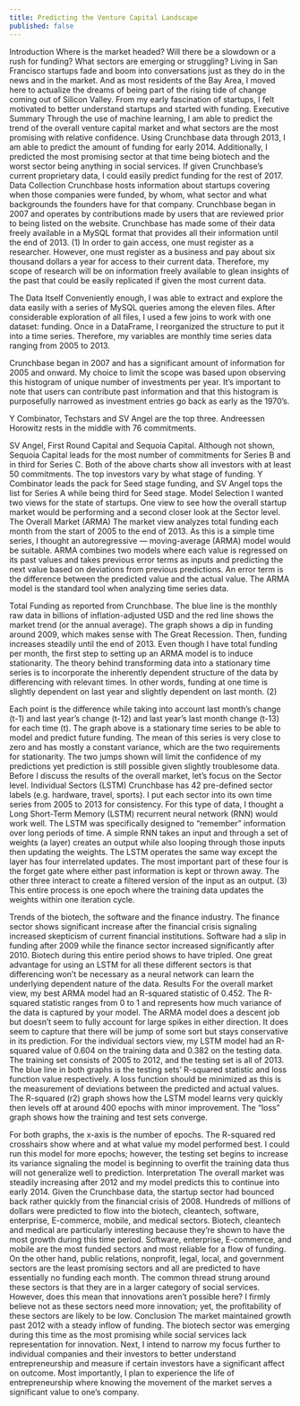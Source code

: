```yaml
---
title: Predicting the Venture Capital Landscape
published: false
---
```


Introduction
Where is the market headed? Will there be a slowdown or a rush for funding? What sectors are emerging or struggling?
Living in San Francisco startups fade and boom into conversations just as they do in the news and in the market. And as most residents of the Bay Area, I moved here to actualize the dreams of being part of the rising tide of change coming out of Silicon Valley. From my early fascination of startups, I felt motivated to better understand startups and started with funding.
Executive Summary
Through the use of machine learning, I am able to predict the trend of the overall venture capital market and what sectors are the most promising with relative confidence. Using Crunchbase data through 2013, I am able to predict the amount of funding for early 2014. Additionally, I predicted the most promising sector at that time being biotech and the worst sector being anything in social services. If given Crunchbase’s current proprietary data, I could easily predict funding for the rest of 2017.
Data Collection
Crunchbase hosts information about startups covering when those companies were funded, by whom, what sector and what backgrounds the founders have for that company. Crunchbase began in 2007 and operates by contributions made by users that are reviewed prior to being listed on the website. Crunchbase has made some of their data freely available in a MySQL format that provides all their information until the end of 2013. (1) In order to gain access, one must register as a researcher. However, one must register as a business and pay about six thousand dollars a year for access to their current data. Therefore, my scope of research will be on information freely available to glean insights of the past that could be easily replicated if given the most current data.

The Data Itself
Conveniently enough, I was able to extract and explore the data easily with a series of MySQL queries among the eleven files. After considerable exploration of all files, I used a few joins to work with one dataset: funding. Once in a DataFrame, I reorganized the structure to put it into a time series. Therefore, my variables are monthly time series data ranging from 2005 to 2013.

Crunchbase began in 2007 and has a significant amount of information for 2005 and onward.
My choice to limit the scope was based upon observing this histogram of unique number of investments per year. It’s important to note that users can contribute past information and that this histogram is purposefully narrowed as investment entries go back as early as the 1970’s.

Y Combinator, Techstars and SV Angel are the top three. Andreessen Horowitz rests in the middle with 76 commitments.

SV Angel, First Round Capital and Sequoia Capital. Although not shown, Sequoia Capital leads for the most number of commitments for Series B and in third for Series C.
Both of the above charts show all investors with at least 50 commitments. The top investors vary by what stage of funding. Y Combinator leads the pack for Seed stage funding, and SV Angel tops the list for Series A while being third for Seed stage.
Model Selection
I wanted two views for the state of startups. One view to see how the overall startup market would be performing and a second closer look at the Sector level.
The Overall Market (ARMA)
The market view analyzes total funding each month from the start of 2005 to the end of 2013. As this is a simple time series, I thought an autoregressive — moving-average (ARMA) model would be suitable. ARMA combines two models where each value is regressed on its past values and takes previous error terms as inputs and predicting the next value based on deviations from previous predictions. An error term is the difference between the predicted value and the actual value. The ARMA model is the standard tool when analyzing time series data.

Total Funding as reported from Crunchbase. The blue line is the monthly raw data in billions of inflation-adjusted USD and the red line shows the market trend (or the annual average).
The graph shows a dip in funding around 2009, which makes sense with The Great Recession. Then, funding increases steadily until the end of 2013.
Even though I have total funding per month, the first step to setting up an ARMA model is to induce stationarity. The theory behind transforming data into a stationary time series is to incorporate the inherently dependent structure of the data by differencing with relevant times. In other words, funding at one time is slightly dependent on last year and slightly dependent on last month. (2)

Each point is the difference while taking into account last month’s change (t-1) and last year’s change (t-12) and last year’s last month change (t-13) for each time (t).
The graph above is a stationary time series to be able to model and predict future funding. The mean of this series is very close to zero and has mostly a constant variance, which are the two requirements for stationarity. The two jumps shown will limit the confidence of my predictions yet prediction is still possible given slightly troublesome data. Before I discuss the results of the overall market, let’s focus on the Sector level.
Individual Sectors (LSTM)
Crunchbase has 42 pre-defined sector labels (e.g. hardware, travel, sports). I put each sector into its own time series from 2005 to 2013 for consistency. For this type of data, I thought a Long Short-Term Memory (LSTM) recurrent neural network (RNN) would work well. The LSTM was specifically designed to “remember” information over long periods of time. A simple RNN takes an input and through a set of weights (a layer) creates an output while also looping through those inputs then updating the weights. The LSTM operates the same way except the layer has four interrelated updates. The most important part of these four is the forget gate where either past information is kept or thrown away. The other three interact to create a filtered version of the input as an output. (3) This entire process is one epoch where the training data updates the weights within one iteration cycle.

Trends of the biotech, the software and the finance industry. The finance sector shows significant increase after the financial crisis signaling increased skepticism of current financial institutions.
Software had a slip in funding after 2009 while the finance sector increased significantly after 2010. Biotech during this entire period shows to have tripled. One great advantage for using an LSTM for all these different sectors is that differencing won’t be necessary as a neural network can learn the underlying dependent nature of the data.
Results
For the overall market view, my best ARMA model had an R-squared statistic of 0.452. The R-squared statistic ranges from 0 to 1 and represents how much variance of the data is captured by your model. The ARMA model does a descent job but doesn’t seem to fully account for large spikes in either direction. It does seem to capture that there will be jump of some sort but stays conservative in its prediction.
For the individual sectors view, my LSTM model had an R-squared value of 0.604 on the training data and 0.382 on the testing data. The training set consists of 2005 to 2012, and the testing set is all of 2013. The blue line in both graphs is the testing sets’ R-squared statistic and loss function value respectively. A loss function should be minimized as this is the measurement of deviations between the predicted and actual values. The R-squared (r2) graph shows how the LSTM model learns very quickly then levels off at around 400 epochs with minor improvement. The “loss” graph shows how the training and test sets converge.

For both graphs, the x-axis is the number of epochs.
The R-squared red crosshairs show where and at what value my model performed best. I could run this model for more epochs; however, the testing set begins to increase its variance signaling the model is beginning to overfit the training data thus will not generalize well to prediction.
Interpretation
The overall market was steadily increasing after 2012 and my model predicts this to continue into early 2014. Given the Crunchbase data, the startup sector had bounced back rather quickly from the financial crisis of 2008.
Hundreds of millions of dollars were predicted to flow into the biotech, cleantech, software, enterprise, E-commerce, mobile, and medical sectors. Biotech, cleantech and medical are particularly interesting because they’re shown to have the most growth during this time period. Software, enterprise, E-commerce, and mobile are the most funded sectors and most reliable for a flow of funding.
On the other hand, public relations, nonprofit, legal, local, and government sectors are the least promising sectors and all are predicted to have essentially no funding each month. The common thread strung around these sectors is that they are in a larger category of social services. However, does this mean that innovations aren’t possible here? I firmly believe not as these sectors need more innovation; yet, the profitability of these sectors are likely to be low.
Conclusion
The market maintained growth past 2012 with a steady inflow of funding. The biotech sector was emerging during this time as the most promising while social services lack representation for innovation.
Next, I intend to narrow my focus further to individual companies and their investors to better understand entrepreneurship and measure if certain investors have a significant affect on outcome. Most importantly, I plan to experience the life of entrepreneurship where knowing the movement of the market serves a significant value to one’s company.